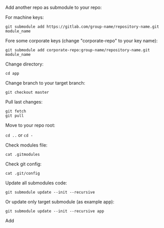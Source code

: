 Add another repo as submodule to your repo:

For machine keys:

```
git submodule add https://gitlab.com/group-name/repository-name.git module_name
```

Fore some corporate keys (change "corporate-repo" to your key name):

```
git submodule add corporate-repo:group-name/repository-name.git module_name
```
Change directory:

``cd app``

Change branch to your target branch:

``git checkout master``

Pull last changes:

```
git fetch
git pull
```

Move to your repo root:

``cd ..`` or ``cd -``

Check modules file:

``cat .gitmodules``

Check git config:

``cat .git/config``

Update all submodules code:

``git submodule update --init --recursive``

Or update only target submodule (as example app):

``git submodule update --init --recursive app``

Add 
